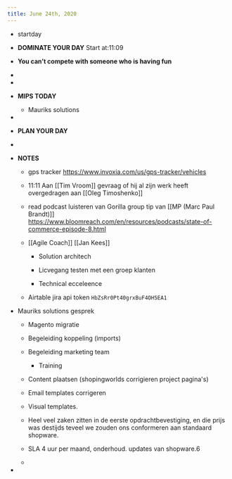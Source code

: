 ```yaml
---
title: June 24th, 2020
---
```


- startday

- **DOMINATE YOUR DAY** Start at:11:09

- __You can’t compete with someone who is having fun__

- 

- 

- **MIPS TODAY**
	 - Mauriks solutions

- 

- **PLAN YOUR DAY**

- 

- **NOTES**
	 - gps tracker https://www.invoxia.com/us/gps-tracker/vehicles

	 - 11:11 Aan [[Tim Vroom]] gevraag of hij al zijn werk heeft overgedragen aan [[Oleg Timoshenko]]

	 - read podcast luisteren van Gorilla group tip van [[MP (Marc Paul Brandt)]] https://www.bloomreach.com/en/resources/podcasts/state-of-commerce-episode-8.html

	 - [[Agile Coach]] [[Jan Kees]]
		 - Solution architech

		 - Licvegang testen met een groep klanten

		 - Technical ecceleence

	 - Airtable jira api token `HbZsRr0Pt40grxBuF4OH5EA1`

- Mauriks solutions gesprek
	 - Magento migratie 

	 - Begeleiding koppeling (imports)

	 - Begeleiding marketing team
		 - Training

	 - Content plaatsen (shopingworlds corrigieren project pagina's)

	 - Email templates corrigeren

	 - Visual templates.

	 - Heel veel zaken zitten in de eerste opdrachtbevestiging, en die prijs was destijds teveel we zouden ons conformeren aan standaard shopware. 

	 - SLA 4 uur per maand, onderhoud. updates van shopware.6

	 - 

- 
